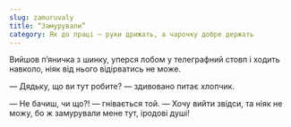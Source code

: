 ```yaml
---
slug: zamuruvaly
title: “Замурували”
category: Як до праці — руки дрижать, а чарочку добре держать
---
```

Вийшов п’яничка з шинку, уперся лобом у телеграфний стовп і ходить навколо, ніяк від нього відірватись не може.

— Дядьку, що ви тут робите? — здивовано питає хлопчик.

— Не бачиш, чи що?! — гнівається той. — Хочу вийти звідси, та ніяк не можу, бо ж замурували мене тут, іродові душі!
